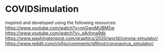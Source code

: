 # COVIDSimulation

inspired and developed using the following resources:
  https://www.youtube.com/watch?v=nnGwsMUBM5w
  https://www.youtube.com/watch?v=_eArInna9dk
  https://www.washingtonpost.com/graphics/2020/world/corona-simulator/
  https://www.reddit.com/r/p5js/comments/gf6not/coronavirus_simulator/
